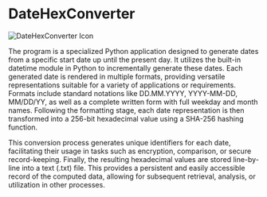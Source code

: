 # DateHexConverter

![DateHexConverter Icon](Pic2Hex.png)

The program is a specialized Python application designed to generate dates from a specific start date up until the present day. It utilizes the built-in datetime module in Python to incrementally generate these dates.
Each generated date is rendered in multiple formats, providing versatile representations suitable for a variety of applications or requirements. Formats include standard notations like DD.MM.YYYY, YYYY-MM-DD, MM/DD/YY, as well as a complete written form with full weekday and month names.
Following the formatting stage, each date representation is then transformed into a 256-bit hexadecimal value using a SHA-256 hashing function. 

This conversion process generates unique identifiers for each date, facilitating their usage in tasks such as encryption, comparison, or secure record-keeping.
Finally, the resulting hexadecimal values are stored line-by-line into a text (.txt) file. 
This provides a persistent and easily accessible record of the computed data, allowing for subsequent retrieval, analysis, or utilization in other processes.
